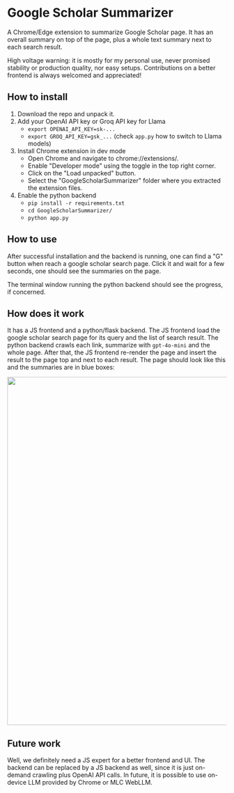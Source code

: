 # Google Scholar Summarizer
A Chrome/Edge extension to summarize Google Scholar page. It has an overall summary on top of the page, plus a whole text summary next to each search result.

High voltage warning: it is mostly for my personal use, never promised stability or production quality, nor easy setups. Contributions on a better frontend is always welcomed and appreciated!

## How to install

1. Download the repo and unpack it.
2. Add your OpenAI API key or Groq API key for Llama
    - `export OPENAI_API_KEY=sk-...`
    - `export GROQ_API_KEY=gsk_...` (check `app.py` how to switch to Llama models)
3. Install Chrome extension in dev mode
    - Open Chrome and navigate to chrome://extensions/.
    - Enable "Developer mode" using the toggle in the top right corner.
    - Click on the "Load unpacked" button.
    - Select the "GoogleScholarSummarizer" folder where you extracted the extension files.
4. Enable the python backend
    - `pip install -r requirements.txt`
    - `cd GoogleScholarSummarizer/`
    - `python app.py`

## How to use

After successful installation and the backend is running, one can find a "G" button when reach a google scholar search page. Click it and wait for a few seconds, one should see the summaries on the page.

The terminal window running the python backend should see the progress, if concerned.

## How does it work

It has a JS frontend and a python/flask backend. The JS frontend load the google scholar search page for its query and the list of search result. The python backend crawls each link, summarize with `gpt-4o-mini` and the whole page. After that, the JS frontend re-render the page and insert the result to the page top and next to each result. The page should look like this and the summaries are in blue boxes:

<image src="screenshots/scholar-extension.jpg" width="800">

## Future work

Well, we definitely need a JS expert for a better frontend and UI. The backend can be replaced by a JS backend as well, since it is just on-demand crawling plus OpenAI API calls. In future, it is possible to use on-device LLM provided by Chrome or MLC WebLLM.


